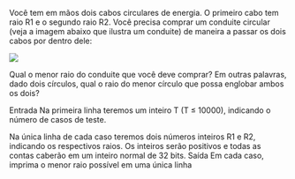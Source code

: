 Você tem em mãos dois cabos circulares de energia. O primeiro cabo tem raio R1 e o segundo raio R2. Você precisa comprar um conduite circular (veja a imagem abaixo que ilustra um conduite) de maneira a passar os dois cabos por dentro dele:

![](https://camo.githubusercontent.com/7a0246bf970dbd5d0c52f7d3dc9029225e61940cebc843ad3206a3370dddf11d/68747470733a2f2f7265736f75726365732e7572696f6e6c696e656a756467652e636f6d2e62722f67616c6c6572792f696d616765732f70726f626c656d732f554f4a5f313538392e6a7067)

Qual o menor raio do conduite que você deve comprar? Em outras palavras, dado dois círculos, qual o raio do menor círculo que possa englobar ambos os dois?

Entrada
Na primeira linha teremos um inteiro T (T ≤ 10000), indicando o número de casos de teste.

 

Na única linha de cada caso teremos dois números inteiros R1 e R2, indicando os respectivos raios. Os inteiros serão positivos e todas as contas caberão em um inteiro normal de 32 bits.
Saída
Em cada caso, imprima o menor raio possível em uma única linha

 